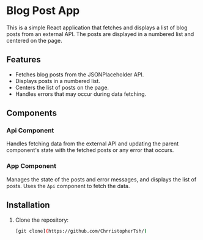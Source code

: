 # Blog Post App

This is a simple React application that fetches and displays a list of blog posts from an external API. The posts are displayed in a numbered list and centered on the page.

## Features

- Fetches blog posts from the JSONPlaceholder API.
- Displays posts in a numbered list.
- Centers the list of posts on the page.
- Handles errors that may occur during data fetching.

## Components

### Api Component

Handles fetching data from the external API and updating the parent component's state with the fetched posts or any error that occurs.

### App Component

Manages the state of the posts and error messages, and displays the list of posts. Uses the `Api` component to fetch the data.

## Installation

1. Clone the repository:
   ```bash
   [git clone](https://github.com/ChrristopherTsh/)
